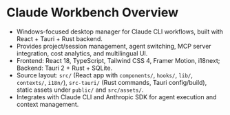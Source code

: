 # Claude Workbench Overview
- Windows-focused desktop manager for Claude CLI workflows, built with React + Tauri + Rust backend.
- Provides project/session management, agent switching, MCP server integration, cost analytics, and multilingual UI.
- Frontend: React 18, TypeScript, Tailwind CSS 4, Framer Motion, i18next; Backend: Tauri 2 + Rust + SQLite.
- Source layout: `src/` (React app with `components/`, `hooks/`, `lib/`, `contexts/`, `i18n/`), `src-tauri/` (Rust commands, Tauri config/build), static assets under `public/` and `src/assets/`.
- Integrates with Claude CLI and Anthropic SDK for agent execution and context management.
